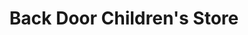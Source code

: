 ---
title: "Back Door Children's Store"
url: /pocahontas/back-door-childrens-store/
shop: clothes
---